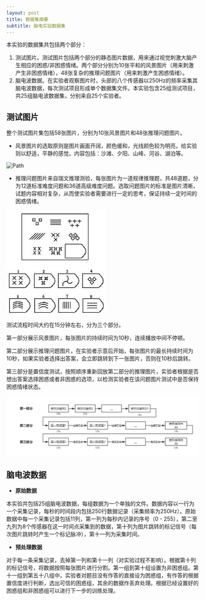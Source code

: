 ```yaml
---
layout: post
title: 数据集摘要
subtitle: 脑电实验数据集
---
```



本实验的数据集共包括两个部分：

1. 测试图片。测试图片包括两个部分的静态图片数据，用来通过视觉刺激大脑产生相应的困惑/非困惑情绪。两个部分分别为10张平和的风景图片（用来刺激产生非困惑情绪），48张复杂的推理问题图片（用来刺激产生困惑情绪）。
2. 脑电波数据。在实验者观察图片时，头部的八个传感器以250Hz的频率采集其脑电波数据，每次测试项目形成单个数据集文件。本实验包含25组测试项目，共25组脑电波数据集，分别来自25个实验者。





## 测试图片

整个测试图片集包括58张图片，分别为10张风景图片和48张推理问题图片。

* 风景图片的选取原则是图片画面开阔，颜色缓和，光线颜色较为明亮，给实验则以舒适，平静的感觉。内容包括：沙滩、夕阳、山峰、河谷、湖泊等。

![Path](/img/path.jpg)

* 推理问题图片来自瑞文推理测验，每张图片为一道规律推理题，共48道题，分为12道标准难度问题和36道高级难度问题。选取问题图片的标准是图片清晰，试题内容相对复杂，从而使实验者需要进行一定的思考，保证持续一定时间的困惑情绪。

![Logic](/img/logic.jpg)

测试流程时间大约在15分钟左右，分为三个部分。

第一部分展示风景图片，每张图片的持续时间为10秒，连续播放中间不停顿。

第二部分展示推理问题图片，在实验者示意后开始，每张图片的最长持续时间为10秒，如果实验者选择出答案，会立即跳转到下一张图片，否则在10秒后跳转。

第三部分是置信度测试，按照顺序重新回放第二部分的推理图片，实验者根据是否想出答案选择困惑或者非困惑的选项，以检测实验者在该问题图片测试中是否保持困惑情绪状态。

![Flow](/img/flow.png)


## 脑电波数据

* **原始数据**

本实验共包括25组脑电波数据，每组数据为一个单独的文件。数据内容以一行为一个采集记录，每秒的时间段内包括250行数据记录（采集频率为250Hz）。原始数据中每一个采集记录包括11列，第一列为每秒内记录的序号（0 - 255），第二至九列为8个传感器在这一时间点采集到的数据，第十列为图片跳转的标记信号（每次图片跳转时产生一个标记脉冲），第十一列为采集时间。

* **预处理数据**

对于每一条采集记录，去掉第一列和第十一列（对实验过程不影响）。根据第十列的标记信号，将数据按照每张图片进行分割。第一组到第十组设置为非困惑组。第十一组到第五十八组中，实验者对题目没有作答的直接设为困惑组，有作答的根据置信度进行判断，选出可信的困惑组，其余的数据作丢弃处理。根据已经设置好的困惑组和非困惑组可以进行下一步的训练处理。

